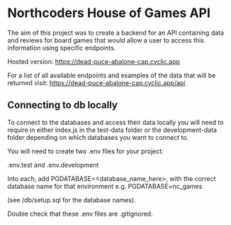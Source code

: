 # Northcoders House of Games API

The aim of this project was to create a backend for an API containing data and reviews for board games that would allow a user to access this information using specific endpoints.

Hosted version: https://dead-puce-abalone-cap.cyclic.app

For a list of all available endpoints and examples of the data that will be returned visit: https://dead-puce-abalone-cap.cyclic.app/api

## Connecting to db locally

To connect to the databases and access their data locally you will need to require in either index.js in the test-data folder or the development-data folder depending on which databases you want to connect to.

You will need to create two .env files for your project:

.env.test and .env.development

Into each, add PGDATABASE=<database_name_here>, with the correct database name for that environment e.g. PGDATABASE=nc_games

(see /db/setup.sql for the database names).

Double check that these .env files are .gitignored.
